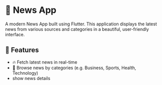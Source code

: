 # 📰 News App

A modern News App built using Flutter. This application displays the latest news from various sources and categories in a beautiful, user-friendly interface.

## 📱 Features

- 🔥 Fetch latest news in real-time
- 📂 Browse news by categories (e.g. Business, Sports, Health, Technology)
- show news details
